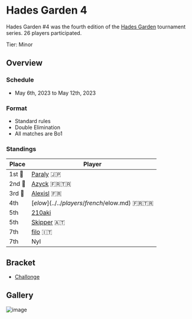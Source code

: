 # Hades Garden 4

Hades Garden #4 was the fourth edition of the 
[Hades Garden](hgmain.md) tournament series.
26 players participated.

Tier: Minor

## Overview

### Schedule
- May 6th, 2023 to May 12th, 2023

### Format
- Standard rules
- Double Elimination
- All matches are Bo1

### Standings

| Place | Player |
| - | - |
|1st :1st_place_medal: | [Paraly](../../players/japanese/paraly.md) :jp: |
|2nd :2nd_place_medal: | [Azyck](../../players/french/azyck.md) :fr::tr: |
|3rd :3rd_place_medal: | [Alexisl](../../players/french/alexisl.md) :fr: |
| 4th | [$elow](../../players/french/$elow.md) :fr::tr: |
| 5th | [210aki](../../players/french/210aki) |
| 5th | [Skipper](../../players/austrian/skipper.md) :austria: |
| 7th | [filo](../../players/italian/filo.md) :it: |
| 7th | Nyl |

## Bracket
- [Challonge](https://challonge.com/gwe99c4t)

## Gallery

![image](https://github.com/inabikarilibrary/inalib/assets/110833255/8a5a0c21-977a-43e0-9f98-a89040ccb441)


